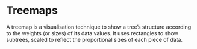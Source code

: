# Treemaps
A treemap is a visualisation technique to show a tree’s structure according to the weights (or sizes) of its data values. It uses rectangles to show subtrees, scaled to reflect the proportional sizes of each piece of data.
